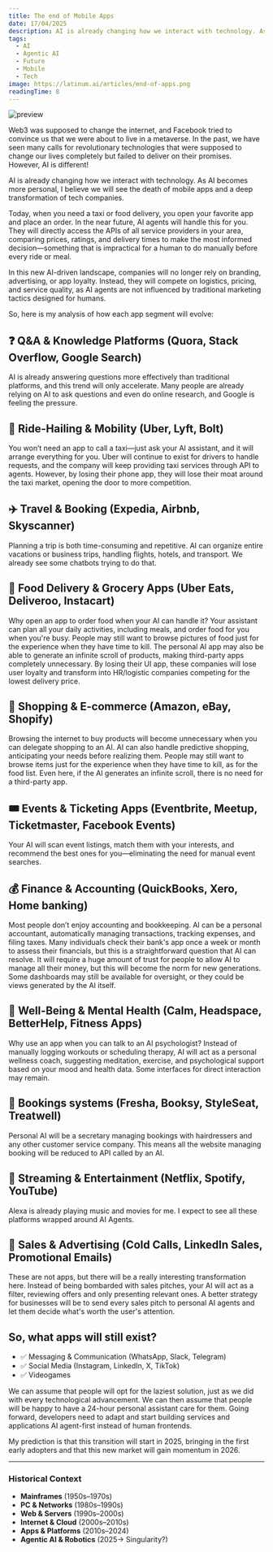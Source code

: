 ```yaml
---
title: The end of Mobile Apps
date: 17/04/2025
description: AI is already changing how we interact with technology. As AI becomes more personal, we will see the death of mobile apps and a transformation of tech companies.
tags:
  - AI
  - Agentic AI
  - Future
  - Mobile
  - Tech
image: https://latinum.ai/articles/end-of-apps.png
readingTime: 8
---
```


![preview](/articles/end-of-apps.png)

Web3 was supposed to change the internet, and Facebook tried to convince us that we were about to live in a metaverse. In the past, we have seen many calls for revolutionary technologies that were supposed to change our lives completely but failed to deliver on their promises. However, AI is different!

AI is already changing how we interact with technology. As AI becomes more personal, I believe we will see the death of mobile apps and a deep transformation of tech companies.

Today, when you need a taxi or food delivery, you open your favorite app and place an order. In the near future, AI agents will handle this for you. They will directly access the APIs of all service providers in your area, comparing prices, ratings, and delivery times to make the most informed decision—something that is impractical for a human to do manually before every ride or meal.

In this new AI-driven landscape, companies will no longer rely on branding, advertising, or app loyalty. Instead, they will compete on logistics, pricing, and service quality, as AI agents are not influenced by traditional marketing tactics designed for humans.

So, here is my analysis of how each app segment will evolve:



## ❓ Q&A & Knowledge Platforms (Quora, Stack Overflow, Google Search)

AI is already answering questions more effectively than traditional platforms, and this trend will only accelerate. Many people are already relying on AI to ask questions and even do online research, and Google is feeling the pressure.


## 🚗 Ride-Hailing & Mobility (Uber, Lyft, Bolt)

You won’t need an app to call a taxi—just ask your AI assistant, and it will arrange everything for you. Uber will continue to exist for drivers to handle requests, and the company will keep providing taxi services through API to agents. However, by losing their phone app, they will lose their moat around the taxi market, opening the door to more competition.



## ✈️ Travel & Booking (Expedia, Airbnb, Skyscanner)

Planning a trip is both time-consuming and repetitive. AI can organize entire vacations or business trips, handling flights, hotels, and transport. We already see some chatbots trying to do that.



## 🍔 Food Delivery & Grocery Apps (Uber Eats, Deliveroo, Instacart)

Why open an app to order food when your AI can handle it? Your assistant can plan all your daily activities, including meals, and order food for you when you're busy. People may still want to browse pictures of food just for the experience when they have time to kill. The personal AI app may also be able to generate an infinite scroll of products, making third-party apps completely unnecessary. By losing their UI app, these companies will lose user loyalty and transform into HR/logistic companies competing for the lowest delivery price.



## 🛒 Shopping & E-commerce (Amazon, eBay, Shopify)

Browsing the internet to buy products will become unnecessary when you can delegate shopping to an AI. AI can also handle predictive shopping, anticipating your needs before realizing them. People may still want to browse items just for the experience when they have time to kill, as for the food list. Even here, if the AI generates an infinite scroll, there is no need for a third-party app. 



## 🎟️ Events & Ticketing Apps (Eventbrite, Meetup, Ticketmaster, Facebook Events)

Your AI will scan event listings, match them with your interests, and recommend the best ones for you—eliminating the need for manual event searches.



## 💰 Finance & Accounting (QuickBooks, Xero, Home banking)

Most people don’t enjoy accounting and bookkeeping. AI can be a personal accountant, automatically managing transactions, tracking expenses, and filing taxes. Many individuals check their bank's app once a week or month to assess their financials, but this is a straightforward question that AI can resolve. It will require a huge amount of trust for people to allow AI to manage all their money, but this will become the norm for new generations. Some dashboards may still be available for oversight, or they could be views generated by the AI itself. 



## 🧠 Well-Being & Mental Health (Calm, Headspace, BetterHelp, Fitness Apps)

Why use an app when you can talk to an AI psychologist? Instead of manually logging workouts or scheduling therapy, AI will act as a personal wellness coach, suggesting meditation, exercise, and psychological support based on your mood and health data. Some interfaces for direct interaction may remain.



## 📅 Bookings systems (Fresha, Booksy, StyleSeat, Treatwell)

Personal AI will be a secretary managing bookings with hairdressers and any other customer service company. This means all the website managing booking will be reduced to API called by an AI.



## 🎥 Streaming & Entertainment (Netflix, Spotify, YouTube)

Alexa is already playing music and movies for me. I expect to see all these platforms wrapped around AI Agents.



## 💼 Sales & Advertising (Cold Calls, LinkedIn Sales, Promotional Emails)

These are not apps, but there will be a really interesting transformation here. Instead of being bombarded with sales pitches, your AI will act as a filter, reviewing offers and only presenting relevant ones. A better strategy for businesses will be to send every sales pitch to personal AI agents and let them decide what's worth the user's attention.



## So, what apps will still exist?

- ✅ Messaging & Communication (WhatsApp, Slack, Telegram)
- ✅ Social Media (Instagram, LinkedIn, X, TikTok)
- ✅ Videogames



We can assume that people will opt for the laziest solution, just as we did with every technological advancement. We can then assume that people will be happy to have a 24-hour personal assistant care for them. Going forward, developers need to adapt and start building services and applications AI agent-first instead of human frontends.

My prediction is that this transition will start in 2025, bringing in the first early adopters and that this new market will gain momentum in 2026.


---

### Historical Context

- **Mainframes** (1950s–1970s)
- **PC & Networks** (1980s–1990s)
- **Web & Servers** (1990s–2000s)
- **Internet & Cloud** (2000s–2010s)
- **Apps & Platforms** (2010s–2024)
- **Agentic AI & Robotics** (2025→ Singularity?)